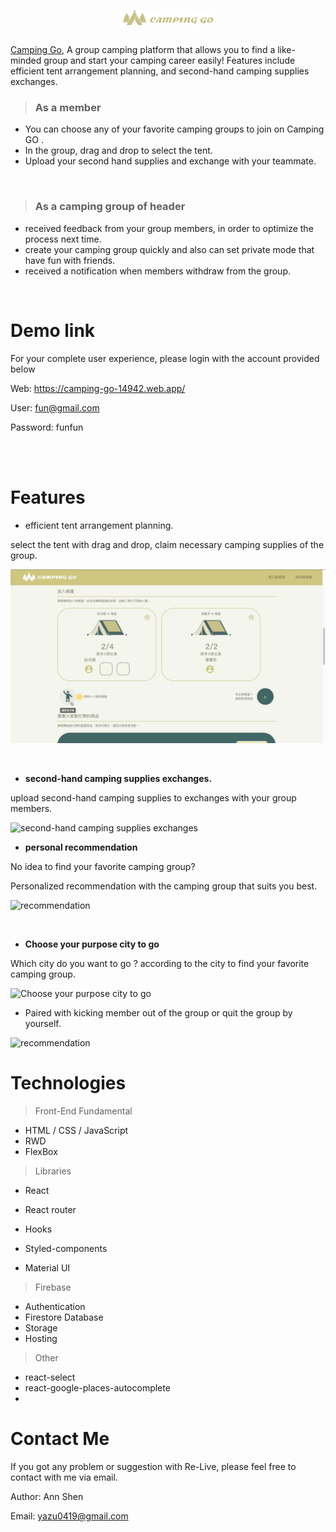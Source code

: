  <div style="display:flex ; justify-content:center; margin:30px;">
  <img src="./camping-go/src/image/logoColor2.png" style= "width: 150px;">
 </div>

[Camping Go][1],
A group camping platform that allows you to find a like-minded group and start your camping career easily! Features include efficient tent arrangement planning, and second-hand camping supplies exchanges.

> ### As a member

[1]: https://camping-go-14942.web.app/

- You can choose any of your favorite camping groups to join on Camping GO .
- In the group, drag and drop to select the tent.
- Upload your second hand supplies and exchange with your teammate.

<br>

> ### As a camping group of header

- received feedback from your group members, in order to optimize the process next time.
- create your camping group quickly and also can set private mode that have fun with friends.
- received a notification when members withdraw from the group.

<br>

# Demo link

For your complete user experience, please login with the account provided below

Web: https://camping-go-14942.web.app/

User: fun@gmail.com

Password: funfun

<br>

<br>

# Features

- efficient tent arrangement planning.

select the tent with drag and drop, claim necessary camping supplies of the group.

![supplies](./read_img/tent_supplies.gif)

</br>

- **second-hand camping supplies exchanges.**

upload second-hand camping supplies to exchanges with your group members.

![second-hand camping supplies exchanges](./read_img/exchamge_supplies.gif)

- **personal recommendation**

No idea to find your favorite camping group?

Personalized recommendation with the camping group that suits you best.

![recommendation](./read_img/recommendation.gif)

 <br>

- **Choose your purpose city to go**

Which city do you want to go ? according to the city to find your favorite camping group.

![Choose your purpose city to go](./read_img/purpose_city.gif)

- Paired with kicking member out of the group or quit the group by yourself.

![recommendation](./read_img/remove.gif)

# Technologies

> Front-End Fundamental

- HTML / CSS / JavaScript
- RWD
- FlexBox

> Libraries

- React
- React router

- Hooks
- Styled-components

- Material UI

> Firebase

- Authentication
- Firestore Database
- Storage
- Hosting

> Other

- react-select
- react-google-places-autocomplete
-

# Contact Me

If you got any problem or suggestion with Re-Live, please feel free to contact with me via email.

Author: Ann Shen 

Email: yazu0419@gmail.com
